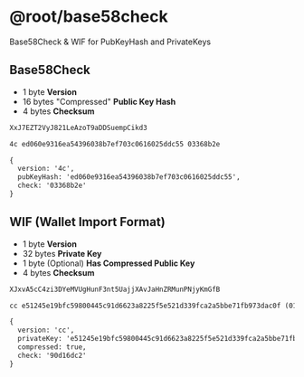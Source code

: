 # @root/base58check

Base58Check & WIF for PubKeyHash and PrivateKeys

## Base58Check

- 1 byte **Version**
- 16 bytes "Compressed" **Public Key Hash**
- 4 bytes **Checksum**

```txt
XxJ7EZT2VyJ821LeAzoT9aDDSuempCikd3

4c ed060e9316ea54396038b7ef703c0616025ddc55 03368b2e

{
  version: '4c',
  pubKeyHash: 'ed060e9316ea54396038b7ef703c0616025ddc55',
  check: '03368b2e'
}
```

## WIF (Wallet Import Format)

- 1 byte **Version**
- 32 bytes **Private Key**
- 1 byte (Optional) **Has Compressed Public Key**
- 4 bytes **Checksum**

```txt
XJxvA5cC4zi3DYeMVUgHunF3nt5UajjXAvJaHnZRMunPNjyKmGfB

cc e51245e19bfc59800445c91d6623a8225f5e521d339fca2a5bbe71fb973dac0f (01) 90d16dc2

{
  version: 'cc',
  privateKey: 'e51245e19bfc59800445c91d6623a8225f5e521d339fca2a5bbe71fb973dac0f',
  compressed: true,
  check: '90d16dc2'
}
```
